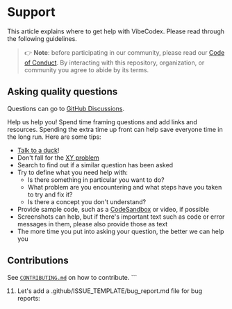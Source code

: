 # Support

This article explains where to get help with VibeCodex. Please read through the following guidelines.

> 👉 **Note**: before participating in our community, please read our [Code of Conduct](CODE_OF_CONDUCT.md). By interacting with this repository, organization, or community you agree to abide by its terms.

## Asking quality questions

Questions can go to [GitHub Discussions](https://github.com/jalcantarab/v0-vibecodex/discussions).

Help us help you! Spend time framing questions and add links and resources. Spending the extra time up front can help save everyone time in the long run. Here are some tips:

* [Talk to a duck](https://rubberduckdebugging.com/)!
* Don't fall for the [XY problem](https://meta.stackexchange.com/questions/66377/what-is-the-xy-problem/66378#66378)
* Search to find out if a similar question has been asked
* Try to define what you need help with:
  * Is there something in particular you want to do?
  * What problem are you encountering and what steps have you taken to try and fix it?
  * Is there a concept you don't understand?
* Provide sample code, such as a [CodeSandbox](https://codesandbox.io) or video, if possible
* Screenshots can help, but if there's important text such as code or error messages in them, please also provide those as text
* The more time you put into asking your question, the better we can help you

## Contributions

See [`CONTRIBUTING.md`](CONTRIBUTING.md) on how to contribute.
\`\`\`

11. Let's add a .github/ISSUE_TEMPLATE/bug_report.md file for bug reports:
